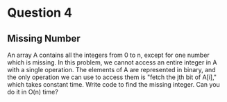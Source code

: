 # Question 4
## Missing Number
An array A contains all the integers from 0 to n, except for one number which is missing. In this problem, we cannot access an entire integer in A with a single operation. The elements of A are represented in binary, and the only operation we can use to access them is "fetch the jth bit of A[i]," which takes constant time. Write code to find the missing integer. Can you do it in O(n) time?
